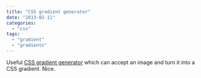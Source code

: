 ```yaml
---
title: "CSS gradient generator"
date: "2013-02-11"
categories: 
  - "css"
tags: 
  - "gradient"
  - "gradients"
---
```


Useful [CSS gradient generator](http://www.colorzilla.com/gradient-editor/) which can accept an image and turn it into a CSS gradient. Nice.
